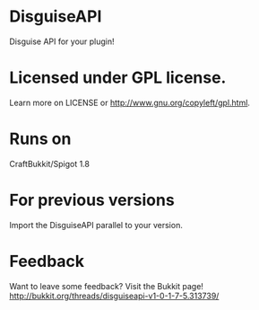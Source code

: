 DisguiseAPI
===========

Disguise API for your plugin!

Licensed under GPL license.
===========
Learn more on LICENSE or http://www.gnu.org/copyleft/gpl.html.

Runs on
===========
CraftBukkit/Spigot 1.8

For previous versions
===========
Import the DisguiseAPI parallel to your version.

Feedback
===========
Want to leave some feedback? Visit the Bukkit page!
http://bukkit.org/threads/disguiseapi-v1-0-1-7-5.313739/
